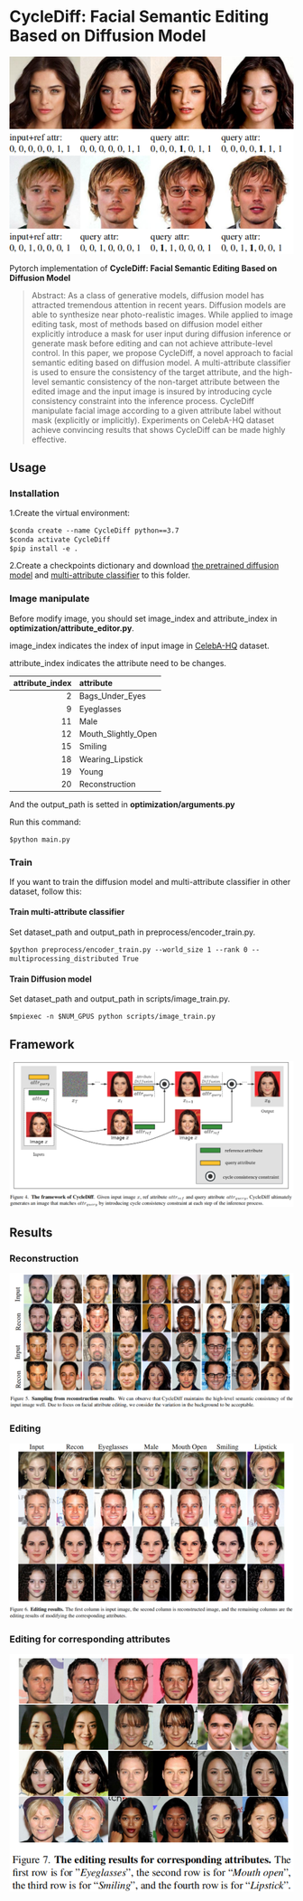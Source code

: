 # CycleDiff: Facial Semantic Editing Based on Diffusion Model

![image](images/figure1.png)

Pytorch implementation of **CycleDiff: Facial Semantic Editing Based on Diffusion Model**


> Abstract: As a class of generative models, diffusion model has attracted tremendous attention in recent years. Diffusion
models are able to synthesize near photo-realistic images. While applied to image editing task, most of methods based
on diffusion model either explicitly introduce a mask for user input during diffusion inference or generate mask before editing and can not achieve attribute-level control. In this paper, we propose CycleDiff, a novel approach to facial semantic editing based on diffusion model. A multi-attribute classifier is used to ensure the consistency of the
target attribute, and the high-level semantic consistency of the non-target attribute between the edited image and the
input image is insured by introducing cycle consistency constraint into the inference process. CycleDiff manipulate facial image according to a given attribute label without
mask (explicitly or implicitly). Experiments on CelebA-HQ dataset achieve convincing results that shows CycleDiff can be made highly effective.


## Usage
### Installation
 1.Create the virtual environment:
```
$conda create --name CycleDiff python==3.7
$conda activate CycleDiff
$pip install -e .
```
 2.Create a checkpoints dictionary and download [the pretrained diffusion model](https://drive.google.com/file/d/1_n1uUfC9muDNYzWKgPsreKPSY-v7GmOS/view?usp=sharing) and [multi-attribute classifier](https://drive.google.com/file/d/1BwVpstO7y19bJw8OFpmTL-ewfRF1y-0D/view?usp=sharing) to this folder.

### Image manipulate
Before modify image, you should set image_index and attribute_index in **optimization/attribute_editor.py**.

image_index indicates the index of input image in [CelebA-HQ](https://mmlab.ie.cuhk.edu.hk/projects/CelebA.html) dataset.

attribute_index indicates the attribute need to be changes.

| attribute_index | attribute           |
| --------------: | :------------------ |
| 2               | Bags_Under_Eyes     |
| 9               | Eyeglasses          |
| 11              | Male                |
| 12              | Mouth_Slightly_Open |
| 15              | Smiling             |
| 18              | Wearing_Lipstick    |
| 19              | Young               |
| 20              | Reconstruction      |

And the output_path is setted in **optimization/arguments.py**

Run this command:
```
$python main.py
```

### Train
If you want to train the diffusion model and multi-attribute classifier in other dataset, follow this:

#### Train multi-attribute classifier
Set dataset_path and output_path in preprocess/encoder_train.py.
```
$python preprocess/encoder_train.py --world_size 1 --rank 0 --multiprocessing_distributed True
```

#### Train Diffusion model
Set dataset_path and output_path in scripts/image_train.py.
```
$mpiexec -n $NUM_GPUS python scripts/image_train.py
```

## Framework
![image](images/framework.png)


## Results

### Reconstruction
![image](images/reconstruction.png)

### Editing
![image](images/editing.png)

### Editing for corresponding attributes
![image](images/editing_corresponding_attributes.png)
